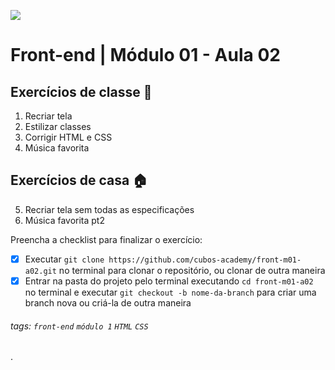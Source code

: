 ![](https://i.imgur.com/xG74tOh.png)

# Front-end | Módulo 01 - Aula 02

## Exercícios de classe 🏫

1. Recriar tela
2. Estilizar classes
3. Corrigir HTML e CSS 
4. Música favorita

## Exercícios de casa 🏠

5. Recriar tela sem todas as especificações
6. Música favorita pt2

Preencha a checklist para finalizar o exercício:

- [x] Executar `git clone https://github.com/cubos-academy/front-m01-a02.git` no terminal para clonar o repositório, ou clonar de outra maneira
- [x] Entrar na pasta do projeto pelo terminal executando `cd front-m01-a02` no terminal e executar `git checkout -b nome-da-branch` para criar uma branch nova ou criá-la de outra maneira

###### tags: `front-end` `módulo 1` `HTML` `CSS`

.
